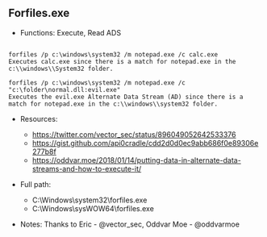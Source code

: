 ## Forfiles.exe
* Functions: Execute, Read ADS
```

forfiles /p c:\windows\system32 /m notepad.exe /c calc.exe
Executes calc.exe since there is a match for notepad.exe in the c:\\windows\\System32 folder.

forfiles /p c:\windows\system32 /m notepad.exe /c "c:\folder\normal.dll:evil.exe"
Executes the evil.exe Alternate Data Stream (AD) since there is a match for notepad.exe in the c:\\windows\\system32 folder.
```
   
* Resources:   
  * https://twitter.com/vector_sec/status/896049052642533376
  * https://gist.github.com/api0cradle/cdd2d0d0ec9abb686f0e89306e277b8f
  * https://oddvar.moe/2018/01/14/putting-data-in-alternate-data-streams-and-how-to-execute-it/
   
* Full path:   
  * C:\Windows\system32\forfiles.exe
  * C:\Windows\sysWOW64\forfiles.exe
   
* Notes: Thanks to Eric - @vector_sec, Oddvar Moe - @oddvarmoe  
   
